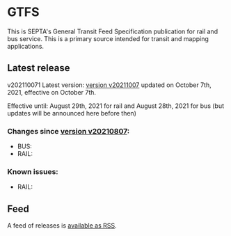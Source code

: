 # GTFS

This is SEPTA's General Transit Feed Specification publication for rail and bus service. This is a primary source intended for transit and mapping applications.

## Latest release
v202110071
Latest version: [version v20211007](https://github.com/septadev/GTFS/releases/tag/v202110071) updated on October 7th, 2021, effective on October 7th.  

Effective until: August 29th, 2021 for rail and August 28th, 2021 for bus (but updates will be announced here before then)

### Changes since [version v20210807](https://github.com/septadev/GTFS/releases/tag/v202108076): 
 
*  BUS:  
*  RAIL:  

### Known issues:

* RAIL: 

## Feed

A feed of releases is [available as RSS](https://github.com/septadev/GTFS/releases.atom).

